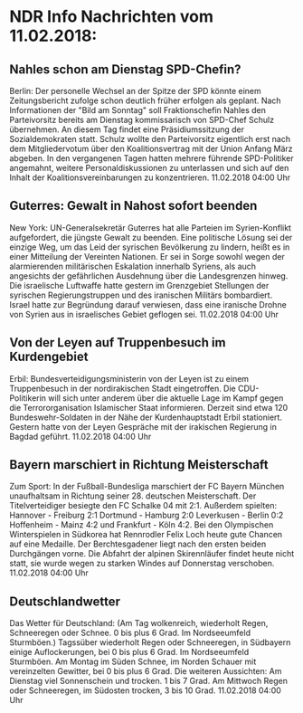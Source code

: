 # NDR Info Nachrichten vom 11.02.2018:


## Nahles schon am Dienstag SPD-Chefin?
Berlin: Der personelle Wechsel an der Spitze der SPD könnte einem Zeitungsbericht zufolge schon deutlich früher erfolgen als geplant. Nach Informationen der "Bild am Sonntag" soll Fraktionschefin Nahles den Parteivorsitz bereits am Dienstag kommissarisch von SPD-Chef Schulz übernehmen. An diesem Tag findet eine Präsidiumssitzung der Sozialdemokraten statt. Schulz wollte den Parteivorsitz eigentlich erst nach dem Mitgliedervotum über den Koalitionsvertrag mit der Union Anfang März abgeben. In den vergangenen Tagen hatten mehrere führende SPD-Politiker angemahnt, weitere Personaldiskussionen zu unterlassen und sich auf den Inhalt der Koalitionsvereinbarungen zu konzentrieren. 11.02.2018 04:00 Uhr 

## Guterres: Gewalt in Nahost sofort beenden
New York: UN-Generalsekretär Guterres hat alle Parteien im Syrien-Konflikt aufgefordert, die jüngste Gewalt zu beenden. Eine politische Lösung sei der einzige Weg, um das Leid der syrischen Bevölkerung zu lindern, heißt es in einer Mitteilung der Vereinten Nationen. Er sei in Sorge sowohl wegen der alarmierenden militärischen Eskalation innerhalb Syriens, als auch angesichts der gefährlichen Ausdehnung über die Landesgrenzen hinweg. Die israelische Luftwaffe hatte gestern im Grenzgebiet Stellungen der syrischen Regierungstruppen und des iranischen Militärs bombardiert. Israel hatte zur Begründung darauf verwiesen, dass eine iranische Drohne von Syrien aus in israelisches Gebiet geflogen sei. 11.02.2018 04:00 Uhr 

## Von der Leyen auf Truppenbesuch im Kurdengebiet
Erbil:		Bundesverteidigungsministerin von der Leyen ist zu einem Truppenbesuch in der nordirakischen Stadt eingetroffen. Die CDU-Politikerin will sich unter anderem über die aktuelle Lage im Kampf gegen die Terrororganisation Islamischer Staat informieren. Derzeit sind etwa 120 Bundeswehr-Soldaten in der Nähe der Kurdenhauptstadt Erbil stationiert. Gestern hatte von der Leyen Gespräche mit der irakischen Regierung in Bagdad geführt. 11.02.2018 04:00 Uhr 

## Bayern marschiert in Richtung Meisterschaft
Zum Sport: In der Fußball-Bundesliga marschiert der FC Bayern München unaufhaltsam in Richtung seiner 28. deutschen Meisterschaft. Der Titelverteidiger besiegte den FC Schalke 04 mit 2:1. Außerdem spielten:
Hannover - Freiburg 2:1
Dortmund - Hamburg  2:0
Leverkusen - Berlin  0:2
Hoffenheim - Mainz 4:2
und
Frankfurt - Köln 4:2. Bei den Olympischen Winterspielen in Südkorea hat Rennrodler Felix Loch heute gute Chancen auf eine Medaille. Der Berchtesgadener liegt nach den ersten beiden Durchgängen vorne. Die Abfahrt der alpinen Skirennläufer findet heute nicht statt, sie wurde wegen zu starken Windes auf Donnerstag verschoben. 11.02.2018 04:00 Uhr 

## Deutschlandwetter
Das Wetter für Deutschland:
(Am Tag wolkenreich, wiederholt Regen, Schneeregen oder Schnee. 0 bis plus 6 Grad. Im Nordseeumfeld Sturmböen.) Tagssüber wiederholt Regen oder Schneeregen, in Südbayern einige Auflockerungen, bei 0 bis plus 6 Grad. Im Nordseeumfeld Sturmböen. Am Montag im Süden Schnee, im Norden Schauer mit vereinzelten Gewitter, bei 0 bis plus 6 Grad. Die weiteren Aussichten: Am Dienstag viel Sonnenschein und trocken. 1 bis 7 Grad. Am Mittwoch Regen oder Schneeregen, im Südosten trocken, 3 bis 10 Grad. 11.02.2018 04:00 Uhr 
